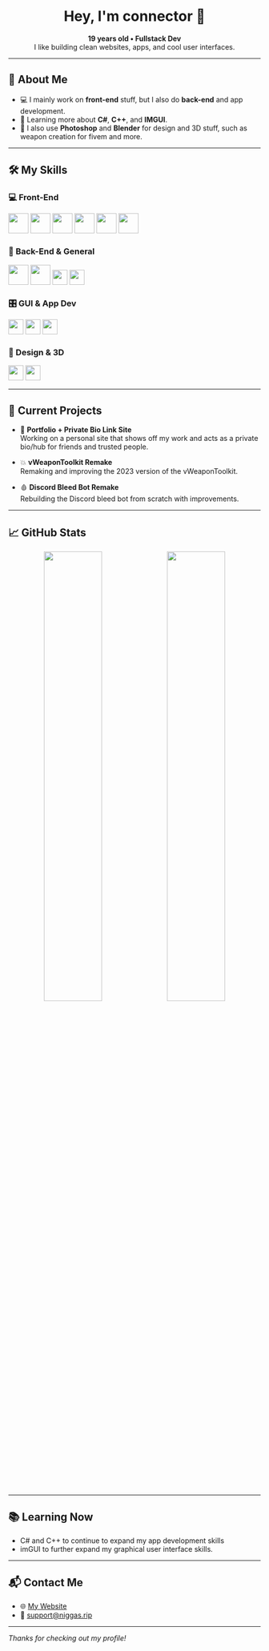 <h1 align="center">Hey, I'm connector 👋</h1>

<p align="center">
  <strong>19 years old • Fullstack Dev</strong><br>
  I like building clean websites, apps, and cool user interfaces.
</p>

---

## 🧠 About Me

- 💻 I mainly work on **front-end** stuff, but I also do **back-end** and app development.
- 🧪 Learning more about **C#**, **C++**, and **IMGUI**.
- 🎨 I also use **Photoshop** and **Blender** for design and 3D stuff, such as weapon creation for fivem and more.

---

## 🛠 My Skills

### 💻 Front-End
<img src="https://raw.githubusercontent.com/danielcranney/readme-generator/main/public/icons/skills/html5-colored.svg" width="40" height="40" />
<img src="https://raw.githubusercontent.com/danielcranney/readme-generator/main/public/icons/skills/css3-colored.svg" width="40" height="40" />
<img src="https://raw.githubusercontent.com/danielcranney/readme-generator/main/public/icons/skills/javascript-colored.svg" width="40" height="40" />
<img src="https://raw.githubusercontent.com/danielcranney/readme-generator/main/public/icons/skills/typescript-colored.svg" width="40" height="40" />
<img src="https://raw.githubusercontent.com/danielcranney/readme-generator/main/public/icons/skills/react-colored.svg" width="40" height="40" />
<img src="https://raw.githubusercontent.com/danielcranney/readme-generator/main/public/icons/skills/nextjs-colored-dark.svg" width="40" height="40" />

### 🧰 Back-End & General
<img src="https://raw.githubusercontent.com/danielcranney/readme-generator/main/public/icons/skills/nodejs-colored.svg" width="40" height="40" />
<img src="https://raw.githubusercontent.com/danielcranney/readme-generator/main/public/icons/skills/python-colored.svg" width="40" height="40" />
<img src="https://img.shields.io/badge/-Lua-000080?style=flat&logo=lua&logoColor=white" height="30" />
<img src="https://img.shields.io/badge/-SQL-4479A1?style=flat&logo=postgresql&logoColor=white" height="30" />

### 🎛 GUI & App Dev
<img src="https://img.shields.io/badge/-Guna2_UI-informational?style=flat&logo=windows&logoColor=white" height="30" />
<img src="https://img.shields.io/badge/-Siticone-informational?style=flat&logo=windows&logoColor=white" height="30" />
<img src="https://img.shields.io/badge/-IMGUI-informational?style=flat&logo=directx&logoColor=white" height="30" />

### 🎨 Design & 3D
<img src="https://img.shields.io/badge/-Photoshop-31A8FF?style=flat&logo=Adobe-Photoshop&logoColor=white" height="30" />
<img src="https://img.shields.io/badge/-Blender-F5792A?style=flat&logo=Blender&logoColor=white" height="30" />

---

## 🎯 Current Projects

- 🧩 **Portfolio + Private Bio Link Site**  
  Working on a personal site that shows off my work and acts as a private bio/hub for friends and trusted people.

- 💥 **vWeaponToolkit Remake**  
  Remaking and improving the 2023 version of the vWeaponToolkit.

- 🩸 **Discord Bleed Bot Remake**  
  Rebuilding the Discord bleed bot from scratch with improvements.

---

## 📈 GitHub Stats

<p align="center">
  <img src="https://github-readme-stats.vercel.app/api?username=9mwo&show_icons=true&theme=tokyonight" width="48%"/>
  <img src="https://github-readme-streak-stats.herokuapp.com/?user=9mwo&theme=tokyonight" width="48%"/>
</p>

---

## 📚 Learning Now

- C# and C++ to continue to expand my app development skills
- imGUI to further expand my graphical user interface skills.

---

## 📬 Contact Me

- 🌐 [My Website](https://niggas.rip)  
- 📧 support@niggas.rip

---

_Thanks for checking out my profile!_
